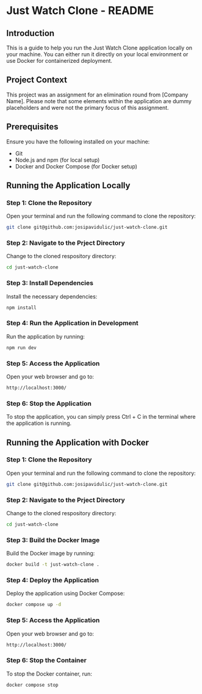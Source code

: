 # Just Watch Clone - README

## Introduction

This is a guide to help you run the Just Watch Clone application locally on your machine. You can either run it directly on your local environment or use Docker for containerized deployment.

## Project Context

This project was an assignment for an elimination round from [Company Name]. Please note that some elements within the application are dummy placeholders and were not the primary focus of this assignment.

## Prerequisites

Ensure you have the following installed on your machine:

- Git
- Node.js and npm (for local setup)
- Docker and Docker Compose (for Docker setup)

## Running the Application Locally

### Step 1: Clone the Repository

Open your terminal and run the following command to clone the repository:

```bash
git clone git@github.com:josipavidulic/just-watch-clone.git
```

### Step 2: Navigate to the Prject Directory

Change to the cloned respository directory:

```bash
cd just-watch-clone
```

### Step 3: Install Dependencies

Install the necessary dependencies:

```bash
npm install
```

### Step 4: Run the Application in Development

Run the application by running:

```bash
npm run dev
```

### Step 5: Access the Application

Open your web browser and go to:

```bash
http://localhost:3000/

```

### Step 6: Stop the Application

To stop the application, you can simply press Ctrl + C in the terminal where the application is running.

## Running the Application with Docker

### Step 1: Clone the Repository

Open your terminal and run the following command to clone the repository:

```bash
git clone git@github.com:josipavidulic/just-watch-clone.git
```

### Step 2: Navigate to the Prject Directory

Change to the cloned respository directory:

```bash
cd just-watch-clone
```

### Step 3: Build the Docker Image

Build the Docker image by running:

```bash
docker build -t just-watch-clone .
```

### Step 4: Deploy the Application

Deploy the application using Docker Compose:

```bash
docker compose up -d
```

### Step 5: Access the Application

Open your web browser and go to:

```bash
http://localhost:3000/
```

### Step 6: Stop the Container

To stop the Docker container, run:

```bash
docker compose stop
```
